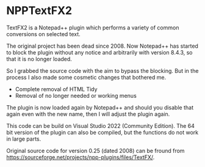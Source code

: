 # NPPTextFX2
TextFX2 is a Notepad++ plugin which performs a variety of common conversions on selected text.

The original project has been dead since 2008. Now Notepad++ has started to block the plugin without any notice and arbitrarily with version 8.4.3, so that it is no longer loaded.

So I grabbed the source code with the aim to bypass the blocking. But in the process I also made some cosmetic changes that bothered me.

- Complete removal of HTML Tidy
- Removal of no longer needed or working menus

The plugin is now loaded again by Notepad++ and should you disable that again even with the new name, then I will adjust the plugin again.

This code can be build on Visual Studio 2022 (Community Edition).
The 64 bit version of the plugin can also be compiled, but the functions do not work in large parts.

Original source code for version 0.25 (dated 2008) can be fround from https://sourceforge.net/projects/npp-plugins/files/TextFX/.
